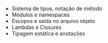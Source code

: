 - Sistema de tipos, notação de método
- Módulos e namespaces
- Escopos e saída no arquivo objeto
- Lambdas e Closures
- Tipagem estática e anotações
